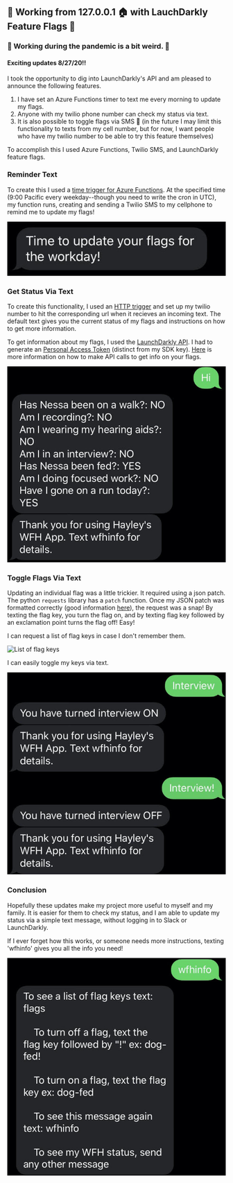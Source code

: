 ## 🚀 Working from 127.0.0.1 🏠 with LauchDarkly Feature Flags 🚀
### 🦠 Working during the pandemic is a bit weird. 🦠

#### Exciting updates 8/27/20!!

I took the opportunity to dig into LaunchDarkly's API and am pleased to announce the following features.

1. I have set an Azure Functions timer to text me every morning to update my flags. 
2. Anyone with my twilio phone number can check my status via text. 
3. It is also possible to toggle flags via SMS 🤯 (in the future I may limit this functionality to texts from my cell number, but for now, I want people who have my twilio number to be able to try this feature themselves)

To accomplish this I used Azure Functions, Twilio SMS, and LaunchDarkly feature flags.

### Reminder Text
To create this I used a [time trigger for Azure Functions](https://docs.microsoft.com/en-us/azure/azure-functions/functions-bindings-timer?tabs=csharp). At the specified time (9:00 Pacific every weekday--though you need to write the cron in UTC), my function runs, creating and sending a Twilio SMS to my cellphone to remind me to update my flags!

![Every weekday at 9am, I get a text reminding me to update my flags.](https://raw.githubusercontent.com/hayleycd/wfh_status/master/screenshots/reminder.jpg)

### Get Status Via Text
To create this functionality, I used an [HTTP trigger](https://docs.microsoft.com/en-us/azure/azure-functions/functions-bindings-http-webhook) and set up my twilio number to hit the corresponding url when it recieves an incoming text. The default text gives you the current status of my flags and instructions on how to get more information. 

To get information about my flags, I used the [LaunchDarkly API](https://apidocs.launchdarkly.com/reference). I had to generate an [Personal Access Token](https://apidocs.launchdarkly.com/reference#authentication) (distinct from my SDK key). [Here](https://apidocs.launchdarkly.com/reference#list-feature-flags) is more information on how to make API calls to get info on your flags. 

![A text that details all my statuses.](https://raw.githubusercontent.com/hayleycd/wfh_status/master/screenshots/status.jpg)

### Toggle Flags Via Text
Updating an individual flag was a little trickier. It required using a json patch. The python `requests` library has a `patch` function. Once my JSON patch was formatted correctly (good information [here](https://apidocs.launchdarkly.com/reference#updates)), the request was a snap! By texting the flag key, you turn the flag on, and by texting flag key followed by an exclamation point turns the flag off! Easy!

I can request a list of flag keys in case I don't remember them. 

![List of flag keys](https://raw.githubusercontent.com/hayleycd/wfh_status/master/screenshots/flags.jpg)

I can easily toggle my keys via text. 

![Demonstrates how to toggle flags over text. If I text the key, the flag is turned on. If I text the key followed by an exclamation point, it turns the flag off. ](https://raw.githubusercontent.com/hayleycd/wfh_status/master/screenshots/toggle.jpg)

### Conclusion

Hopefully these updates make my project more useful to myself and my family. It is easier for them to check my status, and I am able to update my status via a simple text message, without logging in to Slack or LaunchDarkly. 

If I ever forget how this works, or someone needs more instructions, texting 'wfhinfo' gives you all the info you need!

![Information on how to navigate the functionality.](https://raw.githubusercontent.com/hayleycd/wfh_status/master/screenshots/wfhinfo.jpg)

